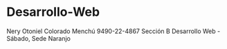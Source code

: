 # Desarrollo-Web

Nery Otoniel Colorado Menchú
9490-22-4867
Sección B
Desarrollo Web - Sábado, Sede Naranjo
